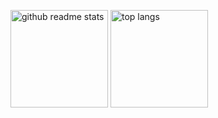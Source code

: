 
<!--
**sunbinbin1991/sunbinbin1991** is a ✨ _special_ ✨ repository because its `README.md` (this file) appears on your GitHub profile.

Here are some ideas to get you started:

- 🔭 I’m currently working on ...
- 🌱 I’m currently learning ...
- 👯 I’m looking to collaborate on ...
- 🤔 I’m looking for help with ...
- 💬 Ask me about ...
- 📫 How to reach me: ...
- 😄 Pronouns: ...
- ⚡ Fun fact: ...
-->

<p align="left"><a href="https://github.com/sunbinbin1991?tab=repositories"><img src="https://github-readme-stats.vercel.app/api?username=sunbinbin1991&theme=vue&count_private=true&show_icons=true&hide=issues" alt="github readme stats" height="156"/></a>    <a href="https://github.com/sunbinbin1991?tab=repositories"><img src="https://github-readme-stats.anuraghazra1.vercel.app/api/top-langs/?username=sunbinbin1991&theme=vue&layout=compact" alt="top langs" height="156"/></a></p>

